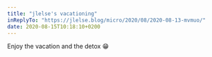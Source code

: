 ```yaml
---
title: "jlelse's vacationing"
inReplyTo: "https://jlelse.blog/micro/2020/08/2020-08-13-mvmuo/"
date: 2020-08-15T10:18:10+0200
---
```

Enjoy the vacation and the detox 😁